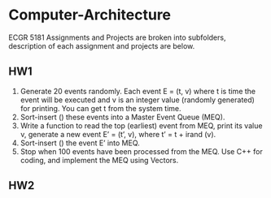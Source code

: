 # Computer-Architecture
ECGR 5181
Assignments and Projects are broken into subfolders, description of each assignment and projects are below.

## HW1
1. Generate 20 events randomly. Each event E = (t, v) where t is time the event will be executed
and v is an integer value (randomly generated) for printing. You can get t from the system time.
2. Sort-insert () these events into a Master Event Queue (MEQ).
3. Write a function to read the top (earliest) event from MEQ, print its value v, generate a new
event E’ = (t’, v), where t’ = t + irand (v).
4. Sort-insert () the event E’ into MEQ.
5. Stop when 100 events have been processed from the MEQ.
Use C++ for coding, and implement the MEQ using Vectors.
## HW2
